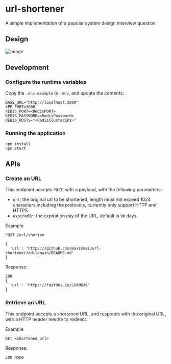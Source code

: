 # url-shortener
A simple implementation of a popular system design interview question

## Design
![image](https://user-images.githubusercontent.com/506983/147329301-5020415d-4485-4b33-905c-ec1a1bb2cc49.png)

## Development

### Configure the runtime variables
Copy the `.env.example` to `.env`, and update the contents:
```shell
BASE_URL="http://localhost:3000"
APP_PORT=3000
REDIS_PORT=<RedisPORT>
REDIS_PASSWORD=<RedisPassword>
REDIS_HOSTS="<RedisClusterIPs>"
```
### Running the application
```shell
npm install
npm start
```

## APIs 

### Create an URL
This endpoint accepts `POST`, with a payload, with the following parameters:
- `url`: <string required> the original url to be shortened, length must not exceed 1024 characters including the protocols, currently only support HTTP and HTTPS
- `expiredIn`: <boolean optional> the expiration day of the URL, default is `90` days.

Example

`POST /url/shorten`
```
{
  'url': 'https://github.com/maximmai/url-shortener/edit/main/README.md'
}
```
Response:
```
200
{
  'url': 'https://fastdns.io/CKRM639'
}
```

### Retrieve an URL
This endpoint accepts a shortened URL, and responds with the original URL, with a HTTP header rewrite to redirect.
  
Example

`GET <shortened_url>`

Response:
```
200 None
```
